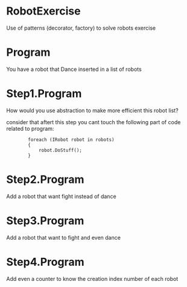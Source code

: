 # RobotExercise
Use of patterns (decorator, factory) to solve robots exercise

# Program 
You have a robot that Dance inserted in a list of robots

# Step1.Program
How would you use abstraction to make more efficient this robot list?

consider that aftert this step you cant touch the following part of code related to program: 

            foreach (IRobot robot in robots)
            {
                robot.DoStuff();
            }

# Step2.Program 
Add a robot that want fight instead of dance

# Step3.Program 
Add a robot that want to fight and even dance

# Step4.Program 
Add even a counter to know the creation index number of each robot
